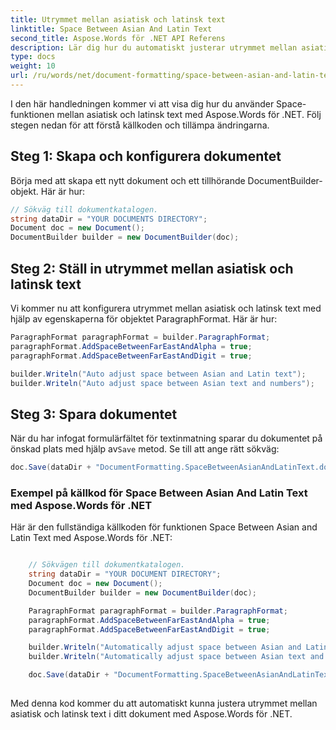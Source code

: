 ```yaml
---
title: Utrymmet mellan asiatisk och latinsk text
linktitle: Space Between Asian And Latin Text
second_title: Aspose.Words för .NET API Referens
description: Lär dig hur du automatiskt justerar utrymmet mellan asiatisk och latinsk text i ditt dokument med Aspose.Words för .NET.
type: docs
weight: 10
url: /ru/words/net/document-formatting/space-between-asian-and-latin-text/
---
```


I den här handledningen kommer vi att visa dig hur du använder Space-funktionen mellan asiatisk och latinsk text med Aspose.Words för .NET. Följ stegen nedan för att förstå källkoden och tillämpa ändringarna.

## Steg 1: Skapa och konfigurera dokumentet

Börja med att skapa ett nytt dokument och ett tillhörande DocumentBuilder-objekt. Här är hur:

```csharp
// Sökväg till dokumentkatalogen.
string dataDir = "YOUR DOCUMENTS DIRECTORY";
Document doc = new Document();
DocumentBuilder builder = new DocumentBuilder(doc);
```

## Steg 2: Ställ in utrymmet mellan asiatisk och latinsk text

Vi kommer nu att konfigurera utrymmet mellan asiatisk och latinsk text med hjälp av egenskaperna för objektet ParagraphFormat. Här är hur:

```csharp
ParagraphFormat paragraphFormat = builder.ParagraphFormat;
paragraphFormat.AddSpaceBetweenFarEastAndAlpha = true;
paragraphFormat.AddSpaceBetweenFarEastAndDigit = true;

builder.Writeln("Auto adjust space between Asian and Latin text");
builder.Writeln("Auto adjust space between Asian text and numbers");
```

## Steg 3: Spara dokumentet

 När du har infogat formulärfältet för textinmatning sparar du dokumentet på önskad plats med hjälp av`Save` metod. Se till att ange rätt sökväg:

```csharp
doc.Save(dataDir + "DocumentFormatting.SpaceBetweenAsianAndLatinText.docx");
```

### Exempel på källkod för Space Between Asian And Latin Text med Aspose.Words för .NET

Här är den fullständiga källkoden för funktionen Space Between Asian and Latin Text med Aspose.Words för .NET:


```csharp

	// Sökvägen till dokumentkatalogen.
	string dataDir = "YOUR DOCUMENT DIRECTORY";
	Document doc = new Document();
	DocumentBuilder builder = new DocumentBuilder(doc);

	ParagraphFormat paragraphFormat = builder.ParagraphFormat;
	paragraphFormat.AddSpaceBetweenFarEastAndAlpha = true;
	paragraphFormat.AddSpaceBetweenFarEastAndDigit = true;

	builder.Writeln("Automatically adjust space between Asian and Latin text");
	builder.Writeln("Automatically adjust space between Asian text and numbers");

	doc.Save(dataDir + "DocumentFormatting.SpaceBetweenAsianAndLatinText.docx");
        
```

Med denna kod kommer du att automatiskt kunna justera utrymmet mellan asiatisk och latinsk text i ditt dokument med Aspose.Words för .NET.



